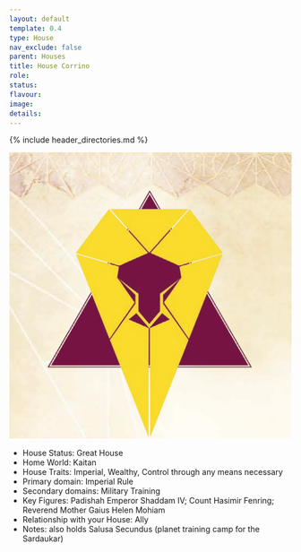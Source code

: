 ```yaml
---
layout: default
template: 0.4
type: House
nav_exclude: false
parent: Houses
title: House Corrino
role: 
status: 
flavour: 
image: 
details:
---
```


{% include header_directories.md %}

![](../../imgs/EyInavZWEAEM_0J.png)
- House Status: Great House  
- Home World: Kaitan  
- House Traits: Imperial, Wealthy, Control through any means necessary  
- Primary domain: Imperial Rule  
- Secondary domains: Military Training
- Key Figures: Padishah Emperor Shaddam IV; Count Hasimir Fenring; Reverend Mother Gaius Helen Mohiam  
- Relationship with your House: Ally  
- Notes: also holds Salusa Secundus (planet training camp for the Sardaukar)  
